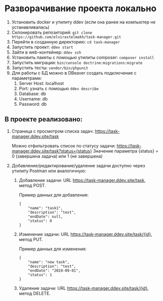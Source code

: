 # Разворачивание проекта локально

1. Установить docker и утилиту ddev (если она ранее на компьютер не устанавливалась)
2. Склонировать репозиторий: `git clone https://github.com/elvirastelmakh/task-manager.git`
3. Перейти в созданную директорию: `cd task-manager`
4. Запустить проект: `ddev start`
5. Зайти в web-контейнер: `ddev ssh`
6. Установить пакеты с помощью утилиты composer: `composer install`
7. Запустить миграции: `bin/console doctrine:migrations:migrate`
8. Запустить тесты: `vendor/bin/phpunit`
9. Для работы с БД можно в DBeaver создать подключение с параметрами: 
    1. Server Host: localhost
    2. Port: узнать с помощью `ddev describe`
    3. Database: db
    4. Username: db
    5. Password: db

## В проекте реализовано:
1. Страница с просмотром списка задач:
   https://task-manager.ddev.site/task

   Можно отфильтровать список по статусу задачи:
   https://task-manager.ddev.site/task?status={status}
   Значение параметра {status} = 0 (завершена задача) или 1 (не завершена)
   
2. Добавление/редактирование/удаление задачи доступно через утилиту Postman или аналогичную:

    1. Добавление задачи:
        URL https://task-manager.ddev.site/task, метод POST.

        Пример данных для добавления:
        ```
        {
            "name": "task1",
            "description": "test",
            "endDate": null,
            "status": 0
        }
        ```
    2. Изменение задачи:
        URL https://task-manager.ddev.site/task/{id}, метод PUT.
        
        Пример данных для изменения:
        ```
        {
            "name": "new task",
            "description": "test",
            "endDate": "2024-09-01",
            "status": 1
        }
        ```
    3. Удаление задачи:
        URL https://task-manager.ddev.site/task/{id}, метод DELETE.
